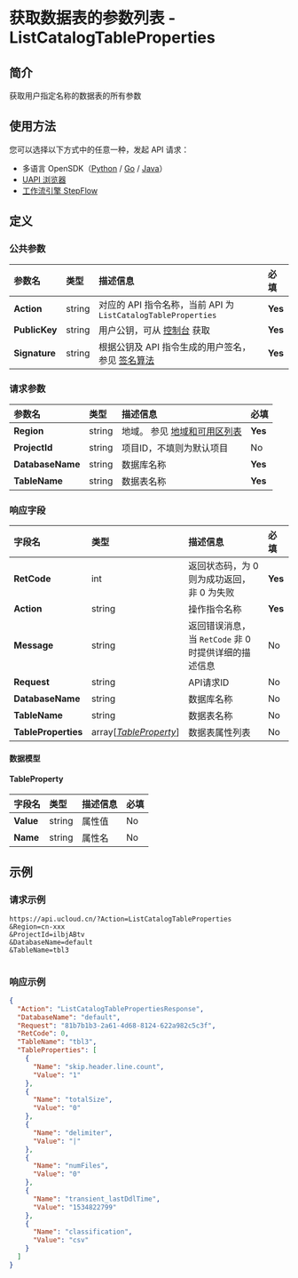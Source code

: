 # 获取数据表的参数列表 - ListCatalogTableProperties

## 简介

获取用户指定名称的数据表的所有参数





## 使用方法

您可以选择以下方式中的任意一种，发起 API 请求：
- 多语言 OpenSDK（[Python](https://github.com/ucloud/ucloud-sdk-python3) / [Go](https://github.com/ucloud/ucloud-sdk-go) / [Java](https://github.com/ucloud/ucloud-sdk-java)）
- [UAPI 浏览器](https://console.ucloud.cn/uapi/detail?id=ListCatalogTableProperties)
- [工作流引擎 StepFlow](https://console.ucloud.cn/stepflow/manage/)

## 定义

### 公共参数

| 参数名 | 类型 | 描述信息 | 必填 |
|:---|:---|:---|:---|
| **Action**     | string  | 对应的 API 指令名称，当前 API 为 `ListCatalogTableProperties`                        | **Yes** |
| **PublicKey**  | string  | 用户公钥，可从 [控制台](https://console.ucloud.cn/uapi/apikey) 获取                                             | **Yes** |
| **Signature**  | string  | 根据公钥及 API 指令生成的用户签名，参见 [签名算法](api/summary/signature.md)  | **Yes** |

### 请求参数

| 参数名 | 类型 | 描述信息 | 必填 |
|:---|:---|:---|:---|
| **Region** | string | 地域。 参见 [地域和可用区列表](api/summary/regionlist) |**Yes**|
| **ProjectId** | string | 项目ID，不填则为默认项目 |No|
| **DatabaseName** | string | 数据库名称 |**Yes**|
| **TableName** | string | 数据表名称 |**Yes**|

### 响应字段

| 字段名 | 类型 | 描述信息 | 必填 |
|:---|:---|:---|:---|
| **RetCode** | int | 返回状态码，为 0 则为成功返回，非 0 为失败 |**Yes**|
| **Action** | string | 操作指令名称 |**Yes**|
| **Message** | string | 返回错误消息，当 `RetCode` 非 0 时提供详细的描述信息 |No|
| **Request** | string | API请求ID |No|
| **DatabaseName** | string | 数据库名称 |No|
| **TableName** | string | 数据表名称 |No|
| **TableProperties** | array[[*TableProperty*](#TableProperty)] | 数据表属性列表 |No|

#### 数据模型


#### TableProperty

| 字段名 | 类型 | 描述信息 | 必填 |
|:---|:---|:---|:---|
| **Value** | string | 属性值 |No|
| **Name** | string | 属性名 |No|

## 示例

### 请求示例
    
```
https://api.ucloud.cn/?Action=ListCatalogTableProperties
&Region=cn-xxx
&ProjectId=ilbjABtv
&DatabaseName=default
&TableName=tbl3


```

### 响应示例
    
```json
{
  "Action": "ListCatalogTablePropertiesResponse",
  "DatabaseName": "default",
  "Request": "81b7b1b3-2a61-4d68-8124-622a982c5c3f",
  "RetCode": 0,
  "TableName": "tbl3",
  "TableProperties": [
    {
      "Name": "skip.header.line.count",
      "Value": "1"
    },
    {
      "Name": "totalSize",
      "Value": "0"
    },
    {
      "Name": "delimiter",
      "Value": "|"
    },
    {
      "Name": "numFiles",
      "Value": "0"
    },
    {
      "Name": "transient_lastDdlTime",
      "Value": "1534822799"
    },
    {
      "Name": "classification",
      "Value": "csv"
    }
  ]
}
```





